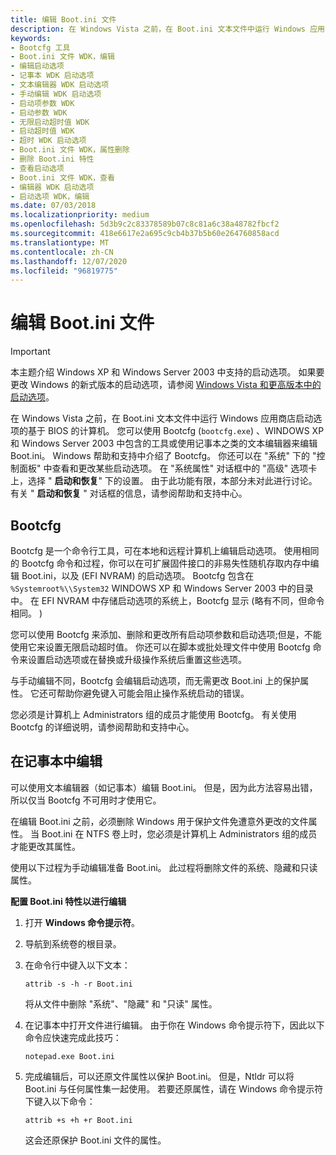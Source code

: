 ```yaml
---
title: 编辑 Boot.ini 文件
description: 在 Windows Vista 之前，在 Boot.ini 文本文件中运行 Windows 应用商店启动选项的基于 BIOS 的计算机。
keywords:
- Bootcfg 工具
- Boot.ini 文件 WDK，编辑
- 编辑启动选项
- 记事本 WDK 启动选项
- 文本编辑器 WDK 启动选项
- 手动编辑 WDK 启动选项
- 启动项参数 WDK
- 启动参数 WDK
- 无限启动超时值 WDK
- 启动超时值 WDK
- 超时 WDK 启动选项
- Boot.ini 文件 WDK，属性删除
- 删除 Boot.ini 特性
- 查看启动选项
- Boot.ini 文件 WDK，查看
- 编辑器 WDK 启动选项
- 启动选项 WDK，编辑
ms.date: 07/03/2018
ms.localizationpriority: medium
ms.openlocfilehash: 5d3b9c2c83378589b07c8c81a6c38a48782fbcf2
ms.sourcegitcommit: 418e6617e2a695c9cb4b37b5b60e264760858acd
ms.translationtype: MT
ms.contentlocale: zh-CN
ms.lasthandoff: 12/07/2020
ms.locfileid: "96819775"
---
```

# <a name="editing-the-bootini-file"></a>编辑 Boot.ini 文件


> [!IMPORTANT] 
> 本主题介绍 Windows XP 和 Windows Server 2003 中支持的启动选项。 如果要更改 Windows 的新式版本的启动选项，请参阅 [Windows Vista 和更高版本中的启动选项](./boot-options-in-windows.md)。

在 Windows Vista 之前，在 Boot.ini 文本文件中运行 Windows 应用商店启动选项的基于 BIOS 的计算机。 您可以使用 Bootcfg (`bootcfg.exe`) 、WINDOWS XP 和 Windows Server 2003 中包含的工具或使用记事本之类的文本编辑器来编辑 Boot.ini。 Windows 帮助和支持中介绍了 Bootcfg。 你还可以在 "系统" 下的 "控制面板" 中查看和更改某些启动选项。 在 "系统属性" 对话框中的 "高级" 选项卡上，选择 " **启动和恢复**" 下的设置。 由于此功能有限，本部分未对此进行讨论。 有关 " **启动和恢复** " 对话框的信息，请参阅帮助和支持中心。

## <a name="bootcfg"></a>Bootcfg

Bootcfg 是一个命令行工具，可在本地和远程计算机上编辑启动选项。 使用相同的 Bootcfg 命令和过程，你可以在可扩展固件接口的非易失性随机存取内存中编辑 Boot.ini，以及 (EFI NVRAM) 的启动选项。 Bootcfg 包含在 `%Systemroot%\\System32` WINDOWS XP 和 Windows Server 2003 中的目录中。 在 EFI NVRAM 中存储启动选项的系统上，Bootcfg 显示 (略有不同，但命令相同。 ) 

您可以使用 Bootcfg 来添加、删除和更改所有启动项参数和启动选项;但是，不能使用它来设置无限启动超时值。 你还可以在脚本或批处理文件中使用 Bootcfg 命令来设置启动选项或在替换或升级操作系统后重置这些选项。

与手动编辑不同，Bootcfg 会编辑启动选项，而无需更改 Boot.ini 上的保护属性。 它还可帮助你避免键入可能会阻止操作系统启动的错误。

您必须是计算机上 Administrators 组的成员才能使用 Bootcfg。 有关使用 Bootcfg 的详细说明，请参阅帮助和支持中心。

## <a name="editing-in-notepad"></a>在记事本中编辑

可以使用文本编辑器（如记事本）编辑 Boot.ini。 但是，因为此方法容易出错，所以仅当 Bootcfg 不可用时才使用它。

在编辑 Boot.ini 之前，必须删除 Windows 用于保护文件免遭意外更改的文件属性。 当 Boot.ini 在 NTFS 卷上时，您必须是计算机上 Administrators 组的成员才能更改其属性。

使用以下过程为手动编辑准备 Boot.ini。 此过程将删除文件的系统、隐藏和只读属性。

**配置 Boot.ini 特性以进行编辑**

1.  打开 **Windows 命令提示符**。 

2.  导航到系统卷的根目录。

3.  在命令行中键入以下文本：

    ```
    attrib -s -h -r Boot.ini
    ```

    将从文件中删除 "系统"、"隐藏" 和 "只读" 属性。
    
4.  在记事本中打开文件进行编辑。 由于你在 Windows 命令提示符下，因此以下命令应快速完成此技巧：

    ```
    notepad.exe Boot.ini
    ```

5.  完成编辑后，可以还原文件属性以保护 Boot.ini。 但是，Ntldr 可以将 Boot.ini 与任何属性集一起使用。 若要还原属性，请在 Windows 命令提示符下键入以下命令：

    ```
    attrib +s +h +r Boot.ini
    ```

    这会还原保护 Boot.ini 文件的属性。
